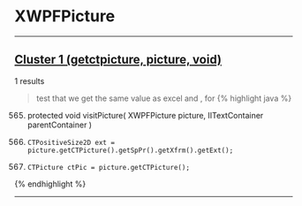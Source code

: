 # XWPFPicture

***

## [Cluster 1 (getctpicture, picture, void)](./1)
1 results
> test that we get the same value as excel and , for 
{% highlight java %}
565. protected void visitPicture( XWPFPicture picture, IITextContainer parentContainer )
568.     CTPositiveSize2D ext = picture.getCTPicture().getSpPr().getXfrm().getExt();
572.     CTPicture ctPic = picture.getCTPicture();
{% endhighlight %}

***

